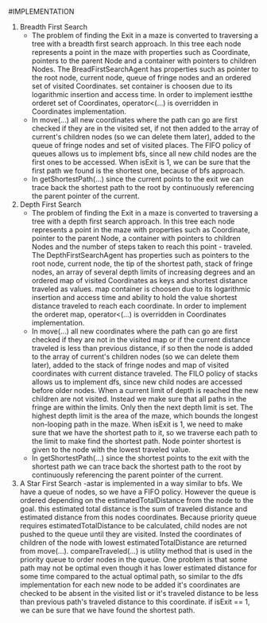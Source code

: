 #IMPLEMENTATION
1. Breadth First Search
    - The problem of finding the Exit in a maze is converted to traversing a tree with a breadth first search approach. In this tree each node represents a point in the maze with properties such as Coordinate, pointers to the parent Node and a container with pointers to children Nodes. The BreadFirstSearchAgent has properties such as pointer to the root node, current node, queue of fringe nodes and an ordered set of visited Coordinates. set container is choosen due to its logarithmic insertion and access time. In order to implement iestthe orderet set of Coordinates, operator<(...) is overridden in Coordinates implementation.
    - In move(...) all new coordinates where the path can go are first checked if they are in the visited set, if not then added to the array of current's children nodes (so we can delete them later), added to the queue of fringe nodes and set of visited places. The FIFO policy of queues allows us to implement bfs, since all new child nodes are the first ones to be accessed. When isExit is 1, we can be sure that the first path we found is the shortest one, because of bfs approach.
    - In getShortestPath(...) since the current points to the exit we can trace back the shortest path to the root by continuously referencing the parent pointer of the current.
2. Depth First Search
    - The problem of finding the Exit in a maze is converted to traversing a tree with a depth first search approach. In this tree each node represents a point in the maze with properties such as Coordinate, pointer to the parent Node, a container with pointers to children Nodes and the number of steps taken to reach this point - traveled. The DepthFirstSearchAgent has properties such as pointers to the root node, current node, the tip of the shortest path, stack of fringe nodes, an array of several depth limits of increasing degrees and an ordered map of visited Coordinates as keys and shortest distance traveled as values. map container is choosen due to its logarithmic insertion and access time and ability to hold the value shortest distance traveled to reach each coordinate. In order to implement the orderet map, operator<(...) is overridden in Coordinates implementation.
    - In move(...) all new coordinates where the path can go are first checked if they are not in the visited map or if the current distance traveled is less than previous distance, if so then the node is added to the array of current's children nodes (so we can delete them later), added to the stack of fringe nodes and map of visited coordinates with current distance traveled. The FILO policy of stacks allows us to implement dfs, since new child nodes are accessed before older nodes. When a current limit of depth is reached the new children are not visited. Instead we make sure that all paths in the fringe are within the limits. Only then the next depth limit is set. The highest depth limit is the area of the maze, which bounds the longest non-looping path in the maze. When isExit is 1, we need to make sure that we have the shortest path to it, so we traverse each path to the limit to make find the shortest path. Node pointer shortest is given to the node with the lowest traveled value.
    - In getShortestPath(...) since the shortest points to the exit with the shortest path we can trace back the shortest path to the root by continuously referencing the parent pointer of the current.
3. A Star First Search
    -astar is implemented in a way similar to bfs. We have a queue of nodes, so we have a FIFO policy. However the queue is ordered depending on the estimatedTotalDistance from the node to the goal. this estimated total distance is the sum of traveled distance and estimated distance from this nodes coordinates. Because priority queue requires estimatedTotalDistance to be calculated, child nodes are not pushed to the queue until they are visited. Insted the coordinates of children of the node with lowest estimatedTotalDistance are returned from move(...). compareTraveled(...) is utility method that is used in the priority queue to order nodes in the queue. One problem is that some path may not be optimal even though it has lower estimated distance for some time compared to the actual optimal path, so similar to the dfs implementation for each new node to be added it's coordinates are checked to be absent in the visited list or it's traveled distance to be less than previous path's traveled distance to this coordinate. if isExit == 1, we can be sure that we have found the shortest path.

    